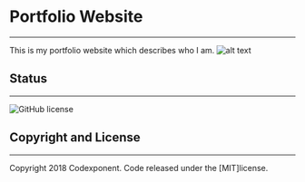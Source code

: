 # Portfolio Website
--------

This is my portfolio website which describes who I am.
![alt text](https://i.imgur.com/ChlrmUl.png)

## Status
--------

![GitHub license](https://img.shields.io/badge/license-MIT-blue.svg)

## Copyright and License
-------

Copyright 2018 Codexponent. Code released under the [MIT]license.

